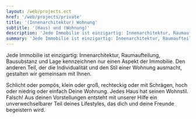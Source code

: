 ```yaml
---
layout: /web/projects.ect
href: '/web/projects/private'
title: '(Innenarchitektur) Wohnung'
subtitle: '(Haus) und (Wohnung)'
description: 'Jede Immobilie ist einzigartig: Innenarchitektur, Raumaufteilung, Bausubstanz und  Lage kennzeichnen nur einen Aspekt der Immobilie.'
summary: 'Jede Immobilie ist einzigartig: Innenarchitektur, Raumaufteilung, Bausubstanz und  Lage kennzeichnen nur einen Aspekt der Immobilie. Den anderen Teil, der die Individualität und den Stil einer Wohnung  ausmacht, gestalten wir gemeinsam mit Ihnen.'
---
```

Jede Immobilie ist einzigartig: Innenarchitektur, Raumaufteilung, Bausubstanz und  Lage kennzeichnen nur einen Aspekt der Immobilie.  Den anderen Teil, der die Individualität und den Stil einer Wohnung  ausmacht, gestalten wir gemeinsam mit Ihnen.

Schlicht oder pompös, klein oder groß, rechteckig oder mit Schrägen, hoch oder niedrig oder einfach Deine Wohnung.  Jedes Haus hat seinen Wohnstil. Falsch!  Aus deinen Vorstellungen entsteht mit unserer Hilfe ein unverwechselbarer  Teil deines Lifestyles, das dich und deine Freunde begeistern wird. 
